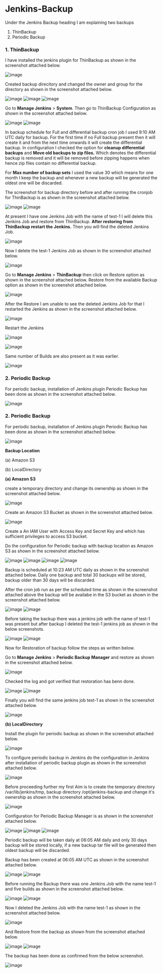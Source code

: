# Jenkins-Backup

Under the Jenkins Backup heading I am explaining two backups 
1. ThinBackup
2. Periodic Backup

### 1. ThinBackup

I have installed the jenkins plugin for ThinBackup as shown in the screenshot attached below.

![image](https://github.com/user-attachments/assets/27d6c7ef-f4bb-4efa-b630-8b320695e901)

Created backup direcitory and changed the owner and group for the directory as shown in the screenshot attached below.

![image](https://github.com/user-attachments/assets/784be28f-e1ed-4847-9beb-e176c774c131)
![image](https://github.com/user-attachments/assets/0773dbdd-7029-4045-aa5b-d615995327d0)
![image](https://github.com/user-attachments/assets/a203a77a-cc4b-427a-b54c-923be4deefdf)

Go to **Manage Jenkins** > **System**. Then go to ThinBackup Configuration as shown in the screenshot attached below.

![image](https://github.com/user-attachments/assets/c80e55e5-04e8-4544-9518-92f99717f6e9)
![image](https://github.com/user-attachments/assets/b46eee63-90e9-4d67-9b4c-44ea0009f881)

In backup schedule for Full and differential backup cron job I used 9:10 AM UTC daily for backup. For the first time if no Full backup present then it will create it and from the next time onwards it will create the differential backup. In configuration I checked the option for **cleanup differential backups** and **Move old backups to zip files.** Which denotes the differential backup is removed and it will be removed before zipping happens when hence zip files contain no differential backup.

For **Max number of backup sets** I used the value 30 which means for one month I keep the backup and whenever a new backup will be generated the oldest one will be discarded.

The screenshot for backup directory before and after running the cronjob for ThinBackup is as shown in the screenshot attached below.

![image](https://github.com/user-attachments/assets/832c292b-cfe5-41fa-9ea6-ec10f2e10692)
![image](https://github.com/user-attachments/assets/78d694d4-6f65-4dac-9375-3b5df45aaede)

At present I have one Jenkins Job with the name of test-1 I will delete this Jenkins Job and restore from ThinBackup. **After restoring from ThinBackup restart the Jenkins.** Then you will find the deleted Jenkins Job.

![image](https://github.com/user-attachments/assets/3cc7efc7-e572-4517-9eea-7c1198f6500b)

Now I delete the test-1 Jenkins Job as shown in the screenshot attached below.

![image](https://github.com/user-attachments/assets/1f1b6bca-b7a1-43e6-aa08-75ea1ee8943b)

Go to **Manage Jenkins** > **ThinBackup** then click on Restore option as shown in the screenshot attached below. Restore from the available Backup option as shown in the screenshot attached below.

![image](https://github.com/user-attachments/assets/26be47b0-e2ce-4066-904a-93d724241cf4)

After the Restore I am unable to see the deleted Jenkins Job for that I restarted the Jenkins as shown in the screenshot attached below.

![image](https://github.com/user-attachments/assets/1326ef02-3753-4de0-a680-6462eca26e2e)

Restart the Jenkins

![image](https://github.com/user-attachments/assets/91d8985e-44f9-4173-9a0c-0cfab093d15f)

![image](https://github.com/user-attachments/assets/0e71613a-1e1d-453e-9e26-2fb0c8aaba57)

Same number of Builds are also present as it was earlier.

![image](https://github.com/user-attachments/assets/22270bdd-c21d-4957-9eb3-f1c7ede6e3cf)

### 2. Periodic Backup

For periodic backup, installation of Jenkins plugin Periodic Backup has been done as shown in the screenshot attached below.

![image](https://github.com/user-attachments/assets/13815d6c-b57b-47f9-a8e0-d28bf4c986cd)

### 2. Periodic Backup

For periodic backup, installation of Jenkins plugin Periodic Backup has been done as shown in the screenshot attached below.

![image](https://github.com/user-attachments/assets/39c49c0c-6676-419b-a1fb-cb1fe28b34d6)

**Backup Location**

(a) Amazon S3

(b) LocalDirectory

**(a) Amazon S3**

create a temporary directory and change its ownership as shown in the screenshot attached below.

![image](https://github.com/user-attachments/assets/3ec0954a-72f9-49b9-813b-e5519eb723f1)

Create an Amazon S3 Bucket as shown in the screenshot attached below.

![image](https://github.com/user-attachments/assets/076130cb-ae95-4ff8-a398-cc1ba52cd851)

Create a An IAM User with Access Key and Secret Key and which has sufficient privileges to access S3 bucket.

Do the configuration for Periodic backup with backup location as Amazon S3 as shown in the screenshot attached below.

![image](https://github.com/user-attachments/assets/06f9ff55-3466-4b81-9b8a-d82caeb440da)
![image](https://github.com/user-attachments/assets/a6bd557a-47da-4b12-a94f-9dbb018d39cb)
![image](https://github.com/user-attachments/assets/e5b86b49-862e-469b-9f9f-4bbdeb2c0acf)
![image](https://github.com/user-attachments/assets/659dddb8-7faf-434b-bd03-94ac09ecaeec)

Backup is scheduled at 10:23 AM UTC daily as shown in the screenshot attached below. Daily one backup and total 30 backups will be stored, backup older than 30 days will be discarded.

After the cron job run as per the scheduled time as shown in the screenshot attached above the backup will be availabe in the S3 bucket as shown in the screenshot attached below.

![image](https://github.com/user-attachments/assets/ad10a22a-2a39-460d-8955-47b8d656a83b)
![image](https://github.com/user-attachments/assets/d668947b-5704-47e5-9163-21359f6eb968)

Before taking the backup there was a jenkins job with the name of test-1 was present but after backup I deleted the test-1 jenkins job as shown in the below screenshots.

![image](https://github.com/user-attachments/assets/b6eb0b3a-504c-4ea2-a0a0-5abf84caa831)
![image](https://github.com/user-attachments/assets/42a8558f-c051-4717-acc4-e19ab55fad34)

Now for Restoration of backup follow the steps as written below.

Go to **Manage Jenkins** > **Periodic Backup Manager** and restore as shown in the screenshot attached below.

![image](https://github.com/user-attachments/assets/aad781fe-0caf-475a-8d5b-4ca47d00a28c)

Checked the log and got verified that restoration has benn done.

![image](https://github.com/user-attachments/assets/b9df5cbd-7ef6-46f8-ba20-92821fef0118)
![image](https://github.com/user-attachments/assets/038b88c7-5d8a-41cd-afe4-61468856fa16)

Finally you will find the same jenkins job test-1 as shown in the screenshot attached below.

![image](https://github.com/user-attachments/assets/11cfbb08-c387-4209-aaf3-65b2f655ef33)

**(b) LocalDirectory**

Install the plugin for periodic backup as shown in the screenshot attached below.

![image](https://github.com/user-attachments/assets/16f8aebd-82cb-44b4-849e-1a20bbd0a27c)

To configure periodic backup in Jenkins do the configuration in Jenkins after installation of periodic backup plugin as shown in the screenshot attached below.

![image](https://github.com/user-attachments/assets/fe126d2a-9405-44a8-a0d9-1924c15a6197)

Before proceeding further my first Aim is to create the temporary directory /var/lib/jenkins/tmp, backup directory /opt/jenkins-backup and change it's ownership as shown in the screenshot attached below.

![image](https://github.com/user-attachments/assets/47e883af-a706-4ace-96ad-7b12d8a7aa47)

Configuration for Periodic Backup Manager is as shown in the screenshot attached below.

![image](https://github.com/user-attachments/assets/fc6fd8c5-2e7f-4263-a5ac-062a6ed87f32)
![image](https://github.com/user-attachments/assets/7a9ae135-a25c-4a5a-9acb-6d34c817b0f5)
![image](https://github.com/user-attachments/assets/ed55191b-30ba-443c-8d83-ea7498b30dee)

Periodic backup will be taken daily at 06:05 AM daily and only 30 days backup will be stored locally, if a new backup tar file will be generated then oldest backup will be discarded.

Backup has been created at 06:05 AM UTC as shown in the screenshot attached below.

![image](https://github.com/user-attachments/assets/f7d973f8-73a3-4814-b397-943be411abde)
![image](https://github.com/user-attachments/assets/423e20a7-cdd5-43c4-8a55-1ee3826e9d48)

Before running the Backup there was one Jenkins Job with the name test-1 and five builds as shown in the screenshot attached below.

![image](https://github.com/user-attachments/assets/efffb36e-4fe0-4dc1-a7fb-374388343b30)
![image](https://github.com/user-attachments/assets/85294adc-c7f4-418b-9c6a-32c3566fd2d5)

Now I deleted the Jenkins Job with the name test-1 as shown in the screenshot attached below.

![image](https://github.com/user-attachments/assets/281ebae2-0fe9-4767-baea-7a5eb120d83c)

And Restore from the backup as shown from the screenshot attached below.

![image](https://github.com/user-attachments/assets/d72a718d-1ecf-4786-8fb4-5b78eeea6ff8)
![image](https://github.com/user-attachments/assets/e726e9a6-cb61-42f8-939b-457f78d82ea1)

The backup has been done as confirmed from the below screenshot.

![image](https://github.com/user-attachments/assets/4d4dd849-84fb-4799-ab3b-98be341efb87)
